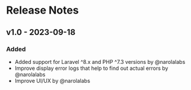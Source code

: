 # Release Notes

## v1.0 - 2023-09-18

### Added

- Added support for Laravel ^8.x and PHP ^7.3 versions by @narolalabs
- Improve display error logs that help to find out actual errors by @narolalabs
- Improve UI/UX by @narolalabs
